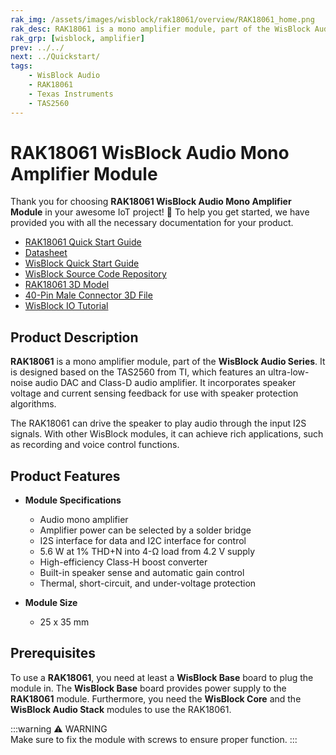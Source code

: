 ```yaml
---
rak_img: /assets/images/wisblock/rak18061/overview/RAK18061_home.png
rak_desc: RAK18061 is a mono amplifier module, part of the WisBlock Audio Series. It is designed based on the TAS2560 from TI, which features an ultra-low-noise audio DAC and Class-D audio amplifier.
rak_grp: [wisblock, amplifier]
prev: ../../
next: ../Quickstart/
tags:
    - WisBlock Audio
    - RAK18061
    - Texas Instruments
    - TAS2560
---
```


# RAK18061 WisBlock Audio Mono Amplifier Module

Thank you for choosing **RAK18061 WisBlock Audio Mono Amplifier Module** in your awesome IoT project! 🎉 To help you get started, we have provided you with all the necessary documentation for your product.

* [RAK18061 Quick Start Guide](../Quickstart/)
* [Datasheet](../Datasheet/)
* <a href="../../Quickstart/" target="_blank">WisBlock Quick Start Guide</a>
* [WisBlock Source Code Repository](https://github.com/RAKWireless/WisBlock/)
* [RAK18061 3D Model](https://downloads.rakwireless.com/3D_File/WisBlock/3D_RAK18061.stp)
* [40-Pin Male Connector 3D File](https://downloads.rakwireless.com/3D_File/Accessory/WisConnector/M40S1003K6M.stp)
* [WisBlock IO Tutorial](/Knowledge-Hub/Learn/WisBlock-IO-Tutorial/)

## Product Description

**RAK18061** is a mono amplifier module, part of the **WisBlock Audio Series**. It is designed based on the TAS2560 from TI, which features an ultra-low-noise audio DAC and Class-D audio amplifier. It incorporates speaker voltage and current sensing feedback for use with speaker protection algorithms.

The RAK18061 can drive the speaker to play audio through the input I2S signals. With other WisBlock modules, it can achieve rich applications, such as recording and voice control functions.

## Product Features

* **Module Specifications**    
    - Audio mono amplifier  
    - Amplifier power can be selected by a solder bridge
    - I2S interface for data and I2C interface for control
    - 5.6&nbsp;W at 1% THD+N into 4-Ω load from 4.2&nbsp;V supply  
    - High-efficiency Class-H boost converter  
    - Built-in speaker sense and automatic gain control  
    - Thermal, short-circuit, and under-voltage protection  
  
* **Module Size**    
    * 25 x 35&nbsp;mm  

## Prerequisites

To use a **RAK18061**, you need at least a **WisBlock Base** board to plug the module in. The **WisBlock Base** board provides power supply to the **RAK18061** module. Furthermore, you need the **WisBlock Core** and the **WisBlock Audio Stack** modules to use the RAK18061.   

:::warning ⚠️ WARNING    
Make sure to fix the module with screws to ensure proper function.
:::
